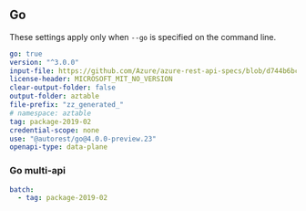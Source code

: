 ## Go

These settings apply only when `--go` is specified on the command line.

<!-- Original autorest command used by Chris Scott -->
<!-- autorest --use=@autorest/go@4.0.0-preview.20 https://raw.githubusercontent.com/Azure/azure-rest-api-specs/master/specification/cosmos-db/data-plane/readme.md --tag=package-2019-02 --file-prefix="zz_generated_" --modelerfour.lenient-model-deduplication --license-header=MICROSOFT_MIT_NO_VERSION --output-folder=aztables --module=aztables --openapi-type="data-plane" --credential-scope=none -->

``` yaml
go: true
version: "^3.0.0"
input-file: https://github.com/Azure/azure-rest-api-specs/blob/d744b6bcb95ab4034832ded556dbbe58f4287c5b/specification/cosmos-db/data-plane/Microsoft.Tables/preview/2019-02-02/table.json
license-header: MICROSOFT_MIT_NO_VERSION
clear-output-folder: false
output-folder: aztable
file-prefix: "zz_generated_"
# namespace: aztable
tag: package-2019-02
credential-scope: none
use: "@autorest/go@4.0.0-preview.23"
openapi-type: data-plane
```

<!-- This change will have to be made by hand for now, leaving this directive in case it is useful later -->
<!--
``` yaml
directive:
  # dynamically change TableEntityProperties from map[string]interface{} to []byte
  - from: swagger-document
    where: $.definitions.TableEntityProperties
    transform: >-
      $["type"] = "string";
      $["format"] = "byte";
      delete $.additionalProperties;
``` -->

### Go multi-api

``` yaml $(go) && $(multiapi)
batch:
  - tag: package-2019-02
```